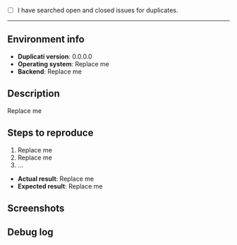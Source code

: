 <!-- Thank you for taking the time to submit an issue using this template. By following the instructions and filling out the sections below, you will help the developers get the necessary information to fix your issue. You may remove sections that aren't relevant to your particular case. You can also preview your report before submitting it. -->

<!-- Please search to see if an issue has already been created for your report. -->
<!-- Replace the empty checkbox [ ] below with a checked one [x] if you already searched for duplicate bugs. -->
- [ ] I have searched open and closed issues for duplicates.

----------------------------------------

## Environment info
<!-- Please include some relevant information about your environment. -->
<!-- For "Backend", please indicate the backup destination (e.g. Amazon S3, OneDrive, FTP, WebDAV, local). -->
- **Duplicati version**: 0.0.0.0
- **Operating system**: Replace me
- **Backend**: Replace me

## Description
<!-- Describe the issue that you are experiencing below. -->
Replace me

## Steps to reproduce
<!-- List the steps to reproduce the bug if possible. -->
1. Replace me
2. Replace me
3. ...

<!-- For "Actual result", describe what happens after you run the steps above (i.e. buggy behavior). -->
<!-- For "Expected result", describe what should happen after you run the steps above (i.e. corrected behavior). -->
- **Actual result**:
Replace me
- **Expected result**:
Replace me

## Screenshots
<!-- Make it easier to get your point across with screenshots. -->
<!-- You can drag & drop or paste your images below. -->

## Debug log
<!-- Posting a debug log helps the developers find and fix your particular issue more easily. -->
<!-- Please wrap your code in code blocks with triple back-ticks to increase readability. -->
